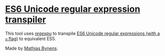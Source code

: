 # [ES6 Unicode regular expression transpiler](https://mothereff.in/regexpu)

This tool uses [_regexpu_](https://mths.be/regexpu) to transpile [ES6 Unicode regular expressions (with a `u` flag)](https://mathiasbynens.be/notes/es6-unicode-regex) to equivalent ES5.

Made by [Mathias Bynens](https://mathiasbynens.be/).
